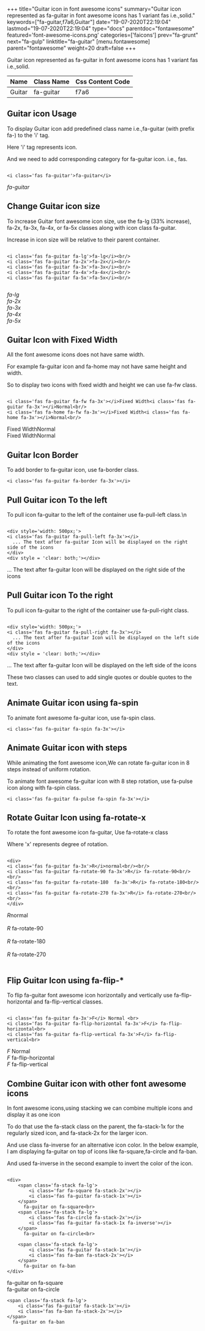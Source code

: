 +++
title="Guitar icon in font awesome icons"
summary="Guitar icon represented as fa-guitar in font awesome icons has 1 variant fas i.e.,solid."
keywords=["fa-guitar,f7a6,Guitar"]
date="19-07-2020T22:19:04"
lastmod="19-07-2020T22:19:04"
type="docs"
parentdoc="fontawesome"
featured='font-awesome-icons.png'
categories=['faicons']
prev="fa-grunt"
next="fa-gulp"
linktitle="fa-guitar"
[menu.fontawesome]
parent="fontawesome"
weight=20
draft=false
+++


Guitar icon represented as fa-guitar in font awesome icons has 1 variant fas i.e.,solid.

<div class='table-responsive'><table class='table'><thead><tr><th>Name</th><th>Class Name</th><th>Css Content Code</th></tr></thead><tbody><tr><td>Guitar</td><td>fa-guitar</td><td>f7a6</td></tr></tbody></table></div>



## Guitar icon Usage

To display Guitar icon add predefined class name i.e.,fa-guitar (with prefix fa-) to the 'i' tag.

Here 'i' tag represents icon.

And we need to add corresponding category for fa-guitar icon. i.e., fas.


```

<i class='fas fa-guitar'>fa-guitar</i>
```

<i class='fas fa-guitar'>fa-guitar</i>




## Change Guitar icon size
To increase Guitar font awesome icon size, use the fa-lg (33% increase), fa-2x, fa-3x, fa-4x, or fa-5x classes along with icon class fa-guitar.

Increase in icon size will be relative to their parent container. 

```

<i class='fas fa-guitar fa-lg'>fa-lg</i><br/>
<i class='fas fa-guitar fa-2x'>fa-2x</i><br/>
<i class='fas fa-guitar fa-3x'>fa-3x</i><br/>
<i class='fas fa-guitar fa-4x'>fa-4x</i><br/>
<i class='fas fa-guitar fa-5x'>fa-5x</i><br/>
            
```

<i class='fas fa-guitar fa-lg'>fa-lg</i><br/>
<i class='fas fa-guitar fa-2x'>fa-2x</i><br/>
<i class='fas fa-guitar fa-3x'>fa-3x</i><br/>
<i class='fas fa-guitar fa-4x'>fa-4x</i><br/>
<i class='fas fa-guitar fa-5x'>fa-5x</i><br/>
            



## Guitar Icon with Fixed Width 

All the font awesome icons does not have same width.

For example fa-guitar icon and fa-home may not have same height and width.

So to display two icons with fixed width and height we can use fa-fw class.


```

<i class='fas fa-guitar fa-fw fa-3x'></i>Fixed Width<i class='fas fa-guitar fa-3x'></i>Normal<br/>
<i class='fas fa-home fa-fw fa-3x'></i>Fixed Width<i class='fas fa-home fa-3x'></i>Normal<br/>
```

<i class='fas fa-guitar fa-fw fa-3x'></i>Fixed Width<i class='fas fa-guitar fa-3x'></i>Normal<br/>
<i class='fas fa-home fa-fw fa-3x'></i>Fixed Width<i class='fas fa-home fa-3x'></i>Normal<br/>



## Guitar Icon Border 

To add border to fa-guitar icon, use fa-border class.


```
<i class='fas fa-guitar fa-border fa-3x'></i>

```
<i class='fas fa-guitar fa-border fa-3x'></i>





## Pull Guitar icon To the left

To pull icon fa-guitar to the left of the container use fa-pull-left class.\n

```

<div style='width: 500px;'>
<i class='fas fa-guitar fa-pull-left fa-3x'></i>
  ... The text after fa-guitar Icon will be displayed on the right side of the icons
</div>
<div style = 'clear: both;'></div>
```

<div style='width: 500px;'>
<i class='fas fa-guitar fa-pull-left fa-3x'></i>
  ... The text after fa-guitar Icon will be displayed on the right side of the icons
</div>
<div style = 'clear: both;'></div>




## Pull Guitar icon To the right
To pull icon fa-guitar to the right of the container use fa-pull-right class.

```

<div style='width: 500px;'>
<i class='fas fa-guitar fa-pull-right fa-3x'></i>
  ... The text after fa-guitar Icon will be displayed on the left side of the icons
</div>
<div style = 'clear: both;'></div>
```

<div style='width: 500px;'>
<i class='fas fa-guitar fa-pull-right fa-3x'></i>
  ... The text after fa-guitar Icon will be displayed on the left side of the icons
</div>
<div style = 'clear: both;'></div>

These two classes can used to add single quotes or double quotes to the text.


## Animate Guitar icon using fa-spin
To animate font awesome fa-guitar icon, use fa-spin class.

```
<i class='fas fa-guitar fa-spin fa-3x'></i>
```
<i class='fas fa-guitar fa-spin fa-3x'></i>




## Animate Guitar icon with steps
While animating the font awesome icon,We can rotate fa-guitar icon in 8 steps instead of uniform rotation.

To animate font awesome fa-guitar icon with 8 step rotation, use fa-pulse icon along with fa-spin class.


```
<i class='fas fa-guitar fa-pulse fa-spin fa-3x'></i>

```
<i class='fas fa-guitar fa-pulse fa-spin fa-3x'></i>





## Rotate Guitar Icon using fa-rotate-x
To rotate the font awesome icon fa-guitar, Use fa-rotate-x class

Where 'x' represents degree of rotation.


```

<div>
<i class='fas fa-guitar fa-3x'>R</i>normal<br/><br/>
<i class='fas fa-guitar fa-rotate-90 fa-3x'>R</i> fa-rotate-90<br/><br/> 
<i class='fas fa-guitar fa-rotate-180  fa-3x'>R</i> fa-rotate-180<br/><br/> 
<i class='fas fa-guitar fa-rotate-270 fa-3x'>R</i> fa-rotate-270<br/><br/>
</div>
```

<div>
<i class='fas fa-guitar fa-3x'>R</i>normal<br/><br/>
<i class='fas fa-guitar fa-rotate-90 fa-3x'>R</i> fa-rotate-90<br/><br/> 
<i class='fas fa-guitar fa-rotate-180  fa-3x'>R</i> fa-rotate-180<br/><br/> 
<i class='fas fa-guitar fa-rotate-270 fa-3x'>R</i> fa-rotate-270<br/><br/>
</div>




## Flip Guitar Icon using fa-flip-*
To flip fa-guitar font awesome icon horizontally and vertically use fa-flip-horizontal and fa-flip-vertical classes. 

```

<i class='fas fa-guitar fa-3x'>F</i> Normal <br>
<i class='fas fa-guitar fa-flip-horizontal fa-3x'>F</i> fa-flip-horizontal<br>
<i class='fas fa-guitar fa-flip-vertical fa-3x'>F</i> fa-flip-vertical<br>
```

<i class='fas fa-guitar fa-3x'>F</i> Normal <br>
<i class='fas fa-guitar fa-flip-horizontal fa-3x'>F</i> fa-flip-horizontal<br>
<i class='fas fa-guitar fa-flip-vertical fa-3x'>F</i> fa-flip-vertical<br>




## Combine Guitar icon with other font awesome icons
In font awesome icons,using stacking we can combine multiple icons and display it as one icon 

To do that use the fa-stack class on the parent, the fa-stack-1x for the regularly sized icon, and fa-stack-2x for the larger icon.

And use class fa-inverse for an alternative icon color. 
In the below example, I am displaying fa-guitar on top of icons like fa-square,fa-circle and fa-ban.

And used fa-inverse in the second example to invert the color of the icon.

```

<div>
    <span class='fa-stack fa-lg'>
        <i class='far fa-square fa-stack-2x'></i>
        <i class='fas fa-guitar fa-stack-1x'></i>
    </span>
      fa-guitar on fa-square<br>
    <span class='fa-stack fa-lg'>
        <i class='fas fa-circle fa-stack-2x'></i>
        <i class='fas fa-guitar fa-stack-1x fa-inverse'></i>
    </span>
      fa-guitar on fa-circle<br>

    <span class='fa-stack fa-lg'>
        <i class='fas fa-guitar fa-stack-1x'></i>
        <i class='fas fa-ban fa-stack-2x'></i>
    </span>
      fa-guitar on fa-ban
</div>
```

<div>
    <span class='fa-stack fa-lg'>
        <i class='far fa-square fa-stack-2x'></i>
        <i class='fas fa-guitar fa-stack-1x'></i>
    </span>
      fa-guitar on fa-square<br>
    <span class='fa-stack fa-lg'>
        <i class='fas fa-circle fa-stack-2x'></i>
        <i class='fas fa-guitar fa-stack-1x fa-inverse'></i>
    </span>
      fa-guitar on fa-circle<br>

    <span class='fa-stack fa-lg'>
        <i class='fas fa-guitar fa-stack-1x'></i>
        <i class='fas fa-ban fa-stack-2x'></i>
    </span>
      fa-guitar on fa-ban
</div>






